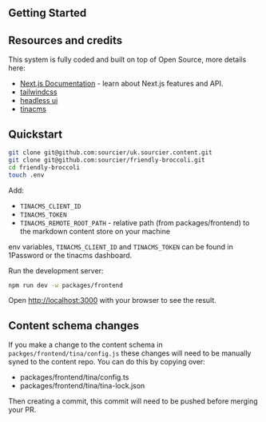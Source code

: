 ## Getting Started

## Resources and credits

This system is fully coded and built on top of Open Source, more details here:

- [Next.js Documentation](https://nextjs.org/docs) - learn about Next.js features and API.
- [tailwindcss](https://tailwindcss.com/docs/installation)
- [headless ui](https://headlessui.com)
- [tinacms](https://tina.io)

## Quickstart

```bash
git clone git@github.com:sourcier/uk.sourcier.content.git
git clone git@github.com:sourcier/friendly-broccoli.git
cd friendly-broccoli
touch .env
```

Add:

- `TINACMS_CLIENT_ID`
- `TINACMS_TOKEN`
- `TINACMS_REMOTE_ROOT_PATH` - relative path (from packages/frontend) to the markdown content store on your machine

env variables, `TINACMS_CLIENT_ID` and `TINACMS_TOKEN` can be found in 1Password or the tinacms dashboard.

Run the development server:

```bash
npm run dev -w packages/frontend
```

Open [http://localhost:3000](http://localhost:3000) with your browser to see the result.

## Content schema changes

If you make a change to the content schema in `packges/frontend/tina/config.js` these changes will need to be manually syned to the content repo. You can do this by copying over:

- packages/frontend/tina/config.ts
- packages/frontend/tina/tina-lock.json

Then creating a commit, this commit will need to be pushed before merging your PR.
